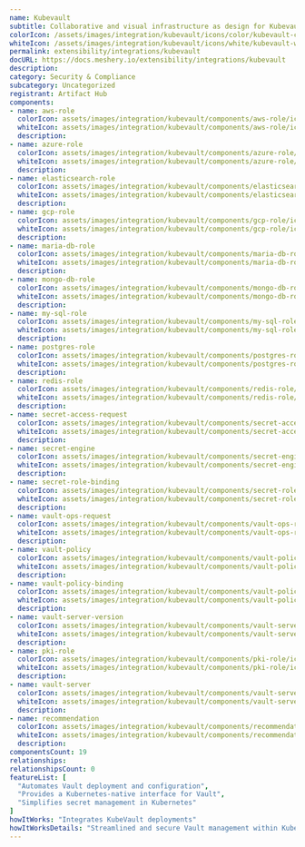 ```yaml
---
name: Kubevault
subtitle: Collaborative and visual infrastructure as design for Kubevault
colorIcon: /assets/images/integration/kubevault/icons/color/kubevault-color.svg
whiteIcon: /assets/images/integration/kubevault/icons/white/kubevault-white.svg
permalink: extensibility/integrations/kubevault
docURL: https://docs.meshery.io/extensibility/integrations/kubevault
description: 
category: Security & Compliance
subcategory: Uncategorized
registrant: Artifact Hub
components: 
- name: aws-role
  colorIcon: assets/images/integration/kubevault/components/aws-role/icons/color/aws-role-color.svg
  whiteIcon: assets/images/integration/kubevault/components/aws-role/icons/white/aws-role-white.svg
  description: 
- name: azure-role
  colorIcon: assets/images/integration/kubevault/components/azure-role/icons/color/azure-role-color.svg
  whiteIcon: assets/images/integration/kubevault/components/azure-role/icons/white/azure-role-white.svg
  description: 
- name: elasticsearch-role
  colorIcon: assets/images/integration/kubevault/components/elasticsearch-role/icons/color/elasticsearch-role-color.svg
  whiteIcon: assets/images/integration/kubevault/components/elasticsearch-role/icons/white/elasticsearch-role-white.svg
  description: 
- name: gcp-role
  colorIcon: assets/images/integration/kubevault/components/gcp-role/icons/color/gcp-role-color.svg
  whiteIcon: assets/images/integration/kubevault/components/gcp-role/icons/white/gcp-role-white.svg
  description: 
- name: maria-db-role
  colorIcon: assets/images/integration/kubevault/components/maria-db-role/icons/color/maria-db-role-color.svg
  whiteIcon: assets/images/integration/kubevault/components/maria-db-role/icons/white/maria-db-role-white.svg
  description: 
- name: mongo-db-role
  colorIcon: assets/images/integration/kubevault/components/mongo-db-role/icons/color/mongo-db-role-color.svg
  whiteIcon: assets/images/integration/kubevault/components/mongo-db-role/icons/white/mongo-db-role-white.svg
  description: 
- name: my-sql-role
  colorIcon: assets/images/integration/kubevault/components/my-sql-role/icons/color/my-sql-role-color.svg
  whiteIcon: assets/images/integration/kubevault/components/my-sql-role/icons/white/my-sql-role-white.svg
  description: 
- name: postgres-role
  colorIcon: assets/images/integration/kubevault/components/postgres-role/icons/color/postgres-role-color.svg
  whiteIcon: assets/images/integration/kubevault/components/postgres-role/icons/white/postgres-role-white.svg
  description: 
- name: redis-role
  colorIcon: assets/images/integration/kubevault/components/redis-role/icons/color/redis-role-color.svg
  whiteIcon: assets/images/integration/kubevault/components/redis-role/icons/white/redis-role-white.svg
  description: 
- name: secret-access-request
  colorIcon: assets/images/integration/kubevault/components/secret-access-request/icons/color/secret-access-request-color.svg
  whiteIcon: assets/images/integration/kubevault/components/secret-access-request/icons/white/secret-access-request-white.svg
  description: 
- name: secret-engine
  colorIcon: assets/images/integration/kubevault/components/secret-engine/icons/color/secret-engine-color.svg
  whiteIcon: assets/images/integration/kubevault/components/secret-engine/icons/white/secret-engine-white.svg
  description: 
- name: secret-role-binding
  colorIcon: assets/images/integration/kubevault/components/secret-role-binding/icons/color/secret-role-binding-color.svg
  whiteIcon: assets/images/integration/kubevault/components/secret-role-binding/icons/white/secret-role-binding-white.svg
  description: 
- name: vault-ops-request
  colorIcon: assets/images/integration/kubevault/components/vault-ops-request/icons/color/vault-ops-request-color.svg
  whiteIcon: assets/images/integration/kubevault/components/vault-ops-request/icons/white/vault-ops-request-white.svg
  description: 
- name: vault-policy
  colorIcon: assets/images/integration/kubevault/components/vault-policy/icons/color/vault-policy-color.svg
  whiteIcon: assets/images/integration/kubevault/components/vault-policy/icons/white/vault-policy-white.svg
  description: 
- name: vault-policy-binding
  colorIcon: assets/images/integration/kubevault/components/vault-policy-binding/icons/color/vault-policy-binding-color.svg
  whiteIcon: assets/images/integration/kubevault/components/vault-policy-binding/icons/white/vault-policy-binding-white.svg
  description: 
- name: vault-server-version
  colorIcon: assets/images/integration/kubevault/components/vault-server-version/icons/color/vault-server-version-color.svg
  whiteIcon: assets/images/integration/kubevault/components/vault-server-version/icons/white/vault-server-version-white.svg
  description: 
- name: pki-role
  colorIcon: assets/images/integration/kubevault/components/pki-role/icons/color/pki-role-color.svg
  whiteIcon: assets/images/integration/kubevault/components/pki-role/icons/white/pki-role-white.svg
  description: 
- name: vault-server
  colorIcon: assets/images/integration/kubevault/components/vault-server/icons/color/vault-server-color.svg
  whiteIcon: assets/images/integration/kubevault/components/vault-server/icons/white/vault-server-white.svg
  description: 
- name: recommendation
  colorIcon: assets/images/integration/kubevault/components/recommendation/icons/color/recommendation-color.svg
  whiteIcon: assets/images/integration/kubevault/components/recommendation/icons/white/recommendation-white.svg
  description: 
componentsCount: 19
relationships: 
relationshipsCount: 0
featureList: [
  "Automates Vault deployment and configuration",
  "Provides a Kubernetes-native interface for Vault",
  "Simplifies secret management in Kubernetes"
]
howItWorks: "Integrates KubeVault deployments"
howItWorksDetails: "Streamlined and secure Vault management within Kubernetes"
---
```

